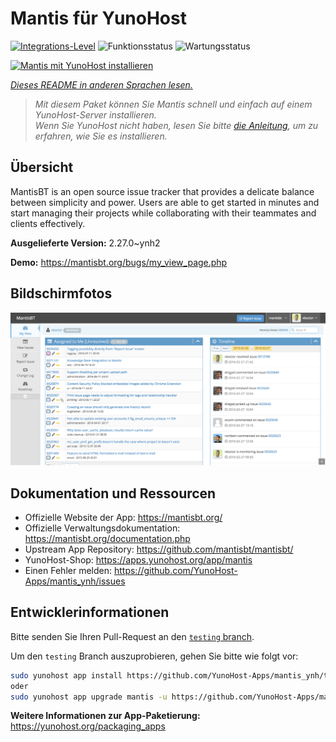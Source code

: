 <!--
N.B.: Diese README wurde automatisch von <https://github.com/YunoHost/apps/tree/master/tools/readme_generator> generiert.
Sie darf NICHT von Hand bearbeitet werden.
-->

# Mantis für YunoHost

[![Integrations-Level](https://apps.yunohost.org/badge/integration/mantis)](https://ci-apps.yunohost.org/ci/apps/mantis/)
![Funktionsstatus](https://apps.yunohost.org/badge/state/mantis)
![Wartungsstatus](https://apps.yunohost.org/badge/maintained/mantis)

[![Mantis mit YunoHost installieren](https://install-app.yunohost.org/install-with-yunohost.svg)](https://install-app.yunohost.org/?app=mantis)

*[Dieses README in anderen Sprachen lesen.](./ALL_README.md)*

> *Mit diesem Paket können Sie Mantis schnell und einfach auf einem YunoHost-Server installieren.*  
> *Wenn Sie YunoHost nicht haben, lesen Sie bitte [die Anleitung](https://yunohost.org/install), um zu erfahren, wie Sie es installieren.*

## Übersicht

MantisBT is an open source issue tracker that provides a delicate balance between simplicity and power. Users are able to get started in minutes and start managing their projects while collaborating with their teammates and clients effectively.


**Ausgelieferte Version:** 2.27.0~ynh2

**Demo:** <https://mantisbt.org/bugs/my_view_page.php>

## Bildschirmfotos

![Bildschirmfotos von Mantis](./doc/screenshots/modern_my_view.png)

## Dokumentation und Ressourcen

- Offizielle Website der App: <https://mantisbt.org/>
- Offizielle Verwaltungsdokumentation: <https://mantisbt.org/documentation.php>
- Upstream App Repository: <https://github.com/mantisbt/mantisbt/>
- YunoHost-Shop: <https://apps.yunohost.org/app/mantis>
- Einen Fehler melden: <https://github.com/YunoHost-Apps/mantis_ynh/issues>

## Entwicklerinformationen

Bitte senden Sie Ihren Pull-Request an den [`testing` branch](https://github.com/YunoHost-Apps/mantis_ynh/tree/testing).

Um den `testing` Branch auszuprobieren, gehen Sie bitte wie folgt vor:

```bash
sudo yunohost app install https://github.com/YunoHost-Apps/mantis_ynh/tree/testing --debug
oder
sudo yunohost app upgrade mantis -u https://github.com/YunoHost-Apps/mantis_ynh/tree/testing --debug
```

**Weitere Informationen zur App-Paketierung:** <https://yunohost.org/packaging_apps>
